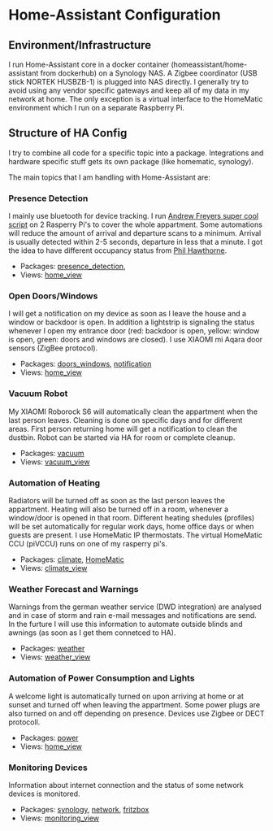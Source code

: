# Home-Assistant Configuration
## Environment/Infrastructure
I run Home-Assistant core in a docker container (homeassistant/home-assistant from dockerhub) on a Synology NAS. 
A Zigbee coordinator (USB stick NORTEK HUSBZB-1) is plugged into NAS directly.
I generally try to avoid using any vendor specific gateways and keep all of my data in my network at home. The only exception is a virtual interface to the HomeMatic environment which I run on a separate Raspberry Pi.

## Structure of HA Config
I try to combine all code for a specific topic into a package. Integrations and hardware specific stuff gets its own package (like homematic, synology).

The main topics that I am handling with Home-Assistant are:
### Presence Detection
I mainly use bluetooth for device tracking. I run [Andrew Freyers super cool script](https://github.com/andrewjfreyer/monitor) on 2 Rasperry Pi's to cover the whole appartment. Some automations will reduce the amount of arrival and departure scans to a minimum. Arrival is usually detected within 2-5 seconds, departure in less that a minute. I got the idea to have different occupancy status from [Phil Hawthorne](https://philhawthorne.com/making-home-assistants-presence-detection-not-so-binary).
- Packages:   [presence_detection](packages/presence_detection.yaml), 
- Views: [home_view](lovelace/views/home_view.yaml)

### Open Doors/Windows
I will get a notification on my device as soon as I leave the house and a window or backdoor is open. In addition a lightstrip is signaling the status whenever I open my entrance door (red: backdoor is open, yellow: window is open, green: doors and windows are closed). I use XIAOMI mi Aqara door sensors (ZigBee protocol).
- Packages:   [doors_windows](packages/doors_windows.yaml), [notification](packages/notification.yaml)
- Views: [home_view](lovelace/views/home_view.yaml)

### Vacuum Robot
My XIAOMI Roborock S6 will automatically clean the appartment when the last person leaves. Cleaning is done on specific days and for different areas. First person returning home will get a notification to clean the dustbin. Robot can be started via HA for room or complete cleanup.
- Packages:   [vacuum](packages/vacuum.yaml)
- Views: [vacuum_view](lovelace/views/vacuum_view.yaml)

### Automation of Heating
Radiators will be turned off as soon as the last person leaves the appartment. Heating will also be turned off in a room, whenever a window/door is opened in that room. Different heating shedules (profiles) will be set automatically for regular work days, home office days or when guests are present. I use HomeMatic IP thermostats. The virtual HomeMatic CCU (piVCCU) runs on one of my rasperry pi's.
- Packages:   [climate](packages/climate.yaml), [HomeMatic](packages/homematic.yaml)
- Views: [climate_view](lovelace/views/climate_view.yaml)

### Weather Forecast and Warnings
Warnings from the german weather service (DWD integration) are analysed and in case of storm and rain e-mail messages and notifications are send. In the furture I will use this information to automate outside blinds and awnings (as soon as I get them connetced to HA).
- Packages:   [weather](packages/weather.yaml)
- Views: [weather_view](lovelace/views/weather_view.yaml)

### Automation of Power Consumption and Lights
A welcome light is automatically turned on upon arriving at home or at sunset and turned off when leaving the appartment. Some power plugs are also turned on and off depending on presence. Devices use Zigbee or DECT protocoll.
- Packages:   [power](packages/power.yaml)
- Views: [home_view](lovelace/views/home_view.yaml)

### Monitoring Devices
Information about internet connection and the status of some network devices is monitored. 
- Packages:   [synology](packages/synology.yaml), [network](packages/network.yaml), [fritzbox](packages/fritzbox.yaml)
- Views: [monitoring_view](lovelace/views/monitoring_view.yaml)

